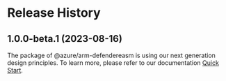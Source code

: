 # Release History
    
## 1.0.0-beta.1 (2023-08-16)

The package of @azure/arm-defendereasm is using our next generation design principles. To learn more, please refer to our documentation [Quick Start](https://aka.ms/azsdk/js/mgmt/quickstart ).
